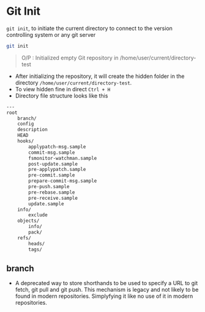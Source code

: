 # Git Init

`git init`, to initiate the current directory to connect to the version controlling system or any git server

```bash
git init
```

> O/P : Initialized empty Git repository in /home/user/current/directory-test

- After initializing the repository, it will create the hidden folder in the directory `/home/user/current/directory-test`.
- To view hidden fine in direct `Ctrl + H`
- Directory file structure looks like this

```bash
---
root
    branch/
    config
    description
    HEAD
    hooks/
        applypatch-msg.sample
        commit-msg.sample
        fsmonitor-watchman.sample
        post-update.sample
        pre-applypatch.sample
        pre-commit.sample
        prepare-commit-msg.sample
        pre-push.sample
        pre-rebase.sample
        pre-receive.sample
        update.sample
    info/
        exclude
    objects/
        info/
        pack/
    refs/
        heads/
        tags/
```

## branch

- A deprecated way to store shorthands to be used to specify a URL to git fetch, git pull and git push. This mechanism is legacy and not likely to be found in modern repositories. Simplyfying it like no use of it in modern repositories.